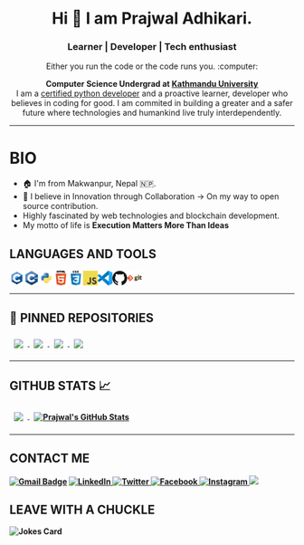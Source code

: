 <h1 align = "center"> Hi 👋 I am Prajwal Adhikari. </h1>
<h3 align = "center"> Learner | Developer | Tech enthusiast </h3>


  
<p align="center" <a href="https://pbs.twimg.com/profile_images/1405046989927051268/u8XhFEGT_400x400.jpg/" target="_blank">

</a> </p>
<p align="center">Either you run the code or the code runs you. :computer: </p>

<p align="center"><b>Computer Science Undergrad at <a href="https://ku.edu.np/"> Kathmandu University </a></b | Class of 2020><br />I am a <a href="https://www.coursera.org/account/accomplishments/certificate/H53CEXLJSL45" target="_blank"> certified python developer</a> and a proactive learner, developer who believes in coding for good. I am commited in building a greater and a safer future where technologies and humankind live truly interdependently.  </p>

---
# BIO
- 🏠 I'm from Makwanpur, Nepal 🇳🇵.
- 🙌 I believe in Innovation through Collaboration -> On my way to open source contribution.
- Highly fascinated by web technologies and blockchain development.
- My motto of life is <b>Execution Matters More Than Ideas <b>
<!-- # CONNECT WITH ME
[![Linkedin Badge](https://img.shields.io/badge/-Prajwal Adhikari-blue?style=square&logo=Linkedin&logoColor=white&link=https://www.linkedin.com/in/Prajwal Adhikari)](https://www.linkedin.com/in/prajwal-adhikari-9026381a6/)
[![Twitter Badge](https://img.shields.io/badge/%40Prajwal__PRZ-https%3A%2F%2Ftwitter.com%2FPrajwal__PRZ-blue)](https://twitter.com/Prajwal__PRZ/)
[![Twitter Badge](https://img.shields.io/badge/-prashantstha315-red?style=square&logo=instagram&logoColor=white&link=https://instagram.com/Prashantstha315)](https://www.instagram.com/prashantstha315/)
[![Facebook Badge](https://img.shields.io/badge/-Shrestha_Prashant_Newar-blue?style=square&logo=Facebook&logoColor=white&link=https://facebook.com/shresthaprashantnewar)](https://www.facebook.com/james.shrestha.96155/)
[![Gmail Badge](https://img.shields.io/badge/prashantstha1110@gmail.com-white?style=square&logo=Gmail&logoColor=&link=mailto:prashantstha1110@gmail.com)](mailto:prashantstha1110@gmail.com)
 -->
  
  

## LANGUAGES AND TOOLS

<img align="left" alt="C" width="26px" src="https://raw.githubusercontent.com/github/explore/78df643247d429f6cc873026c0622819ad797942/topics/c/c.png" />
<img align="left" alt="CPP" width="26px" src="https://raw.githubusercontent.com/github/explore/78df643247d429f6cc873026c0622819ad797942/topics/cpp/cpp.png" />
<img align="left" alt="Python" width="26px" src="https://raw.githubusercontent.com/github/explore/78df643247d429f6cc873026c0622819ad797942/topics/python/python.png" />
<img align="left" alt="HTML5" width="26px" src="https://raw.githubusercontent.com/github/explore/80688e429a7d4ef2fca1e82350fe8e3517d3494d/topics/html/html.png"/>
<img align="left" alt="CSS3" width="26px" src="https://raw.githubusercontent.com/github/explore/78df643247d429f6cc873026c0622819ad797942/topics/css/css.png"/>
<img align="left" alt="JS" width="26px" src="https://raw.githubusercontent.com/github/explore/78df643247d429f6cc873026c0622819ad797942/topics/javascript/javascript.png"/>  
<img align="left" alt="Visual Studio Code" width="26px" src="https://raw.githubusercontent.com/github/explore/80688e429a7d4ef2fca1e82350fe8e3517d3494d/topics/visual-studio-code/visual-studio-code.png" />
<img align="left" alt="GitHub" width="26px" src="https://raw.githubusercontent.com/github/explore/78df643247d429f6cc873026c0622819ad797942/topics/github/github.png" />
<img align="center" alt="Git" width="26px" src="https://raw.githubusercontent.com/github/explore/80688e429a7d4ef2fca1e82350fe8e3517d3494d/topics/git/git.png" />

---

## 📌 PINNED REPOSITORIES  
  
<a href="https://github.com/Prajwal-Adhikari/Word-Counter">
  <img align="center" style="margin:0.5rem" src="https://github-readme-stats.vercel.app/api/pin/?username=Prajwal-Adhikari&repo=Word-Counter&theme=tokyonight" />
</a>
<a href="https://github.com/Prajwal-Adhikari/BernoulliEquation">
  <img align="center" style="margin:0.5rem" src="https://github-readme-stats.vercel.app/api/pin/?username=Prajwal-Adhikari&repo=BernoulliEquation&theme=tokyonight" />
</a>
<a href="https://github.com/Prajwal-Adhikari/GPA-CALCULATOR">
  <img align="center" style="margin:0.5rem" src="https://github-readme-stats.vercel.app/api/pin/?username=Prajwal-Adhikari&repo=GPA-CALCULATOR&theme=tokyonight" />
</a>
<a href="https://github.com/Prajwal-Adhikari/Solidity">
  <img align="center" style="margin:0.5rem" src="https://github-readme-stats.vercel.app/api/pin/?username=Prajwal-Adhikari&repo=Solidity&theme=tokyonight" />
</a>
<br />
  
---
  
## GITHUB STATS 📈
 
<a href="https://github.com/Prajwal-Adhikari">
  <img align="center" style="margin:0.5rem" src="https://github-readme-stats.vercel.app/api/top-langs/?username=Prajwal-Adhikari&theme=tokyonight" />
</a>

<a href="https://github.com/Prajwal-Adhikari">
  <img align="center" style="margin:0.5rem" src="https://github-readme-stats.vercel.app/api?username=Prajwal-Adhikari&show_icons=true&line_height=40&count_private=true&theme=tokyonight" alt="Prajwal's GitHub Stats" />
</a>

---

## CONTACT ME

<!-- ![Gmail](https://img.shields.io/badge/Gmail-D14836?style=for-the-badge&logo=gmail&logoColor=white) -->
[![Gmail Badge](https://img.shields.io/badge/Gmail-white?style=for-the-badge&logo=Gmail&logoColor=&link=mailto:prazolppp@gmail.com)](mailto:prazolppp@gmail.com)
<a href = "https://www.linkedin.com/in/prajwal-adhikari-9026381a6/">
![LinkedIn](https://img.shields.io/badge/linkedin-%230077B5.svg?style=for-the-badge&logo=linkedin&logoColor=white)
</a>
<a href = "https://twitter.com/Prajwal_PRZ">
![Twitter](https://img.shields.io/badge/@Prajwal_PRZ-%231DA1F2.svg?style=for-the-badge&logo=Twitter&logoColor=white)
</a>
<a href = "https://www.facebook.com/prajjwal.adhikari.31">
![Facebook](https://img.shields.io/badge/Facebook-%231877F2.svg?style=for-the-badge&logo=Facebook&logoColor=white)
</a>
<a href = "https://www.instagram.com/prazzolprz/">
![Instagram](https://img.shields.io/badge/@prazzolprz-%23E4405F.svg?style=for-the-badge&logo=Instagram&logoColor=white)
</a>
 <a href = "https://github.com/Prajwal-Adhikari">
 <img height="28em" src="https://img.shields.io/github/followers/Prajwal-Adhikari?label=Follow&style=social)](https://github.com/Prajwal-Adhikari">
</a>
<br />
## LEAVE WITH A CHUCKLE
 
<img src="https://readme-jokes.vercel.app/api?hideBorder&theme=cobalt" alt="Jokes Card" />

